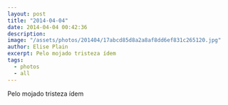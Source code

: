 ```yaml
---
layout: post
title: "2014-04-04"
date: 2014-04-04 00:42:36
description: 
image: "/assets/photos/201404/17abcd85d8a2a8af8dd6ef831c265120.jpg"
author: Elise Plain
excerpt: Pelo mojado tristeza ídem
tags: 
  - photos
  - all
---
```


Pelo mojado tristeza ídem
<p></p>
